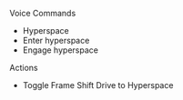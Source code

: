 Voice Commands

* Hyperspace
* Enter hyperspace
* Engage hyperspace

Actions

* Toggle Frame Shift Drive to Hyperspace
